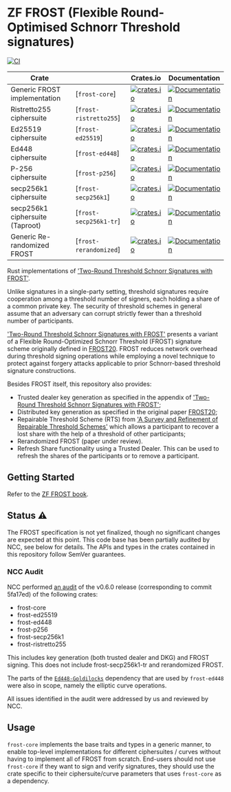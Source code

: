 # ZF FROST (Flexible Round-Optimised Schnorr Threshold signatures)

[![CI](https://github.com/ZcashFoundation/frost/actions/workflows/main.yml/badge.svg?branch=main)](https://github.com/ZcashFoundation/frost/actions/workflows/main.yml)

| Crate                           |                        | Crates.io                                                                                                           | Documentation                                                                                        |
| ------------------------------- | ---------------------- | ------------------------------------------------------------------------------------------------------------------- | ---------------------------------------------------------------------------------------------------- |
| Generic FROST implementation    | [`frost-core`]         | [![crates.io](https://img.shields.io/crates/v/frost-core.svg)](https://crates.io/crates/frost-core)                 | [![Documentation](https://docs.rs/frost-core/badge.svg)](https://docs.rs/frost-core)                 |
| Ristretto255 ciphersuite        | [`frost-ristretto255`] | [![crates.io](https://img.shields.io/crates/v/frost-ristretto255.svg)](https://crates.io/crates/frost-ristretto255) | [![Documentation](https://docs.rs/frost-ristretto255/badge.svg)](https://docs.rs/frost-ristretto255) |
| Ed25519 ciphersuite             | [`frost-ed25519`]      | [![crates.io](https://img.shields.io/crates/v/frost-ed25519.svg)](https://crates.io/crates/frost-ed25519)           | [![Documentation](https://docs.rs/frost-ed25519/badge.svg)](https://docs.rs/frost-ed25519)           |
| Ed448 ciphersuite               | [`frost-ed448`]        | [![crates.io](https://img.shields.io/crates/v/frost-ed448.svg)](https://crates.io/crates/frost-ed448)               | [![Documentation](https://docs.rs/frost-ed448/badge.svg)](https://docs.rs/frost-ed448)               |
| P-256 ciphersuite               | [`frost-p256`]         | [![crates.io](https://img.shields.io/crates/v/frost-p256.svg)](https://crates.io/crates/frost-p256)                 | [![Documentation](https://docs.rs/frost-p256/badge.svg)](https://docs.rs/frost-p256)                 |
| secp256k1 ciphersuite           | [`frost-secp256k1`]    | [![crates.io](https://img.shields.io/crates/v/frost-secp256k1.svg)](https://crates.io/crates/frost-secp256k1)       | [![Documentation](https://docs.rs/frost-secp256k1/badge.svg)](https://docs.rs/frost-secp256k1)       |
| secp256k1 ciphersuite (Taproot) | [`frost-secp256k1-tr`] | [![crates.io](https://img.shields.io/crates/v/frost-secp256k1-tr.svg)](https://crates.io/crates/frost-secp256k1-tr) | [![Documentation](https://docs.rs/frost-secp256k1-tr/badge.svg)](https://docs.rs/frost-secp256k1-tr) |
| Generic Re-randomized FROST     | [`frost-rerandomized`] | [![crates.io](https://img.shields.io/crates/v/frost-rerandomized.svg)](https://crates.io/crates/frost-rerandomized) | [![Documentation](https://docs.rs/frost-rerandomized/badge.svg)](https://docs.rs/frost-rerandomized) |

Rust implementations of ['Two-Round Threshold Schnorr Signatures with FROST'](https://datatracker.ietf.org/doc/draft-irtf-cfrg-frost/).

Unlike signatures in a single-party setting, threshold signatures require cooperation among a
threshold number of signers, each holding a share of a common private key. The security of threshold
schemes in general assume that an adversary can corrupt strictly fewer than a threshold number of
participants.

['Two-Round Threshold Schnorr Signatures with
FROST'](https://datatracker.ietf.org/doc/draft-irtf-cfrg-frost/) presents a variant of a Flexible
Round-Optimized Schnorr Threshold (FROST) signature scheme originally defined in
[FROST20](https://eprint.iacr.org/2020/852.pdf). FROST reduces network overhead during threshold
signing operations while employing a novel technique to protect against forgery attacks applicable
to prior Schnorr-based threshold signature constructions.

Besides FROST itself, this repository also provides:

- Trusted dealer key generation as specified in the appendix of ['Two-Round Threshold Schnorr Signatures with FROST'](https://datatracker.ietf.org/doc/draft-irtf-cfrg-frost/);
- Distributed key generation as specified in the original paper [FROST20](https://eprint.iacr.org/2020/852.pdf);
- Repairable Threshold Scheme (RTS) from ['A Survey and Refinement of Repairable Threshold Schemes'](https://eprint.iacr.org/2017/1155) which allows a participant to recover a lost share with the help of a threshold of other participants;
- Rerandomized FROST (paper under review).
- Refresh Share functionality using a Trusted Dealer. This can be used to refresh the shares of the participants or to remove a participant.

## Getting Started

Refer to the [ZF FROST book](https://frost.zfnd.org/).

## Status ⚠

The FROST specification is not yet finalized, though no significant changes are
expected at this point. This code base has been partially audited by NCC, see
below for details. The APIs and types in the crates contained in this repository
follow SemVer guarantees.

### NCC Audit

NCC performed [an
audit](https://research.nccgroup.com/2023/10/23/public-report-zcash-frost-security-assessment/)
of the v0.6.0 release (corresponding to commit 5fa17ed) of the following crates:

- frost-core
- frost-ed25519
- frost-ed448
- frost-p256
- frost-secp256k1
- frost-ristretto255

This includes key generation (both trusted dealer and DKG) and FROST signing.
This does not include frost-secp256k1-tr and rerandomized FROST.

The parts of the
[`Ed448-Goldilocks`](https://github.com/crate-crypto/Ed448-Goldilocks)
dependency that are used by `frost-ed448` were also in scope, namely the
elliptic curve operations.

All issues identified in the audit were addressed by us and reviewed by NCC.


## Usage

`frost-core` implements the base traits and types in a generic manner, to enable top-level
implementations for different ciphersuites / curves without having to implement all of FROST from
scratch. End-users should not use `frost-core` if they want to sign and verify signatures, they
should use the crate specific to their ciphersuite/curve parameters that uses `frost-core` as a
dependency.

